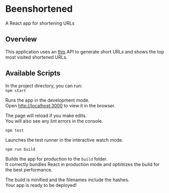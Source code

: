 # Beenshortened

A React app for shortening URLs

## Overview

This application uses an [this](https://github.com/gustavoalfaro/beenshortened-api) API to generate short URLs and shows the top most visited
shortened URLs.


## Available Scripts

In the project directory, you can run: <br> 
`npm start`

Runs the app in the development mode.<br>
Open [http://localhost:3000](http://localhost:3000) to view it in the browser.

The page will reload if you make edits.<br>
You will also see any lint errors in the console.

`npm test`

Launches the test runner in the interactive watch mode.<br>

`npm run build`

Builds the app for production to the `build` folder.<br>
It correctly bundles React in production mode and optimizes the build for the best performance.

The build is minified and the filenames include the hashes.<br>
Your app is ready to be deployed!


